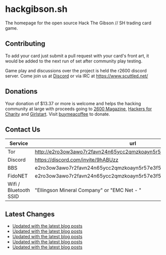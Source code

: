 # hackgibson.sh
The homepage for the open source Hack The Gibson // SH trading card game.


## Contributing

To add your card just submit a pull request with your card's front art, it would be added to the next run of set after community play testing.

Game play and discussions over the project is held the r2600 discord server. Come join us at [Discord](https://discord.com/invite/9hABUzz) or via IRC at https://www.scuttled.net/


## Donations

Your donation of $13.37 or more is welcome and helps the hacking community at large with proceeds going to [2600 Magazine](https://2600.com/), [Hackers for Charity](https://hackersforcharity.org) and [Girlstart](https://girlstart.org).  Visit [buymeacoffee](https://www.buymeacoffee.com/hackgibson.sh) to donate.


## Contact Us

Service | url
-|-
Tor | http://e2ro3ow3awo7r2favn24n65ycc2qmzkoayn5r57e3f56nvjwdcgg32ad.onion
Discord | https://discord.com/invite/9hABUzz
BBS | e2ro3ow3awo7r2favn24n65ycc2qmzkoayn5r57e3f56nvjwdcgg32ad.onion:23
FidoNET | e2ro3ow3awo7r2favn24n65ycc2qmzkoayn5r57e3f56nvjwdcgg32ad.onion:24554
Wifi / Bluetooth SSID | "Ellingson Mineral Company" or "EMC Net - <fidonet address>"

## Latest Changes
<!-- BLOG-POST-LIST:START -->
- [Updated with the latest blog posts](https://github.com/DFW2600/hackgibson.sh/commit/5bcaaae85d364186b75749a93bbeeba0c720e212)
- [Updated with the latest blog posts](https://github.com/DFW2600/hackgibson.sh/commit/2ae7b49e6913642932f515338c11fa7214e4dea8)
- [Updated with the latest blog posts](https://github.com/DFW2600/hackgibson.sh/commit/a1789a82a236e991d9e7f6e67f5c44b390ce6fac)
- [Updated with the latest blog posts](https://github.com/DFW2600/hackgibson.sh/commit/5e6f618e9a51754eb0d551078230ade41f1ae911)
- [Updated with the latest blog posts](https://github.com/DFW2600/hackgibson.sh/commit/18de9c600f90c3b7f49a6c57e9b9c316cc034119)
<!-- BLOG-POST-LIST:END -->
